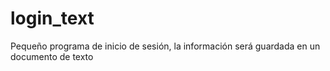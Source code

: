 # login_text
Pequeño programa de inicio de sesión, la información será guardada en un documento de texto
